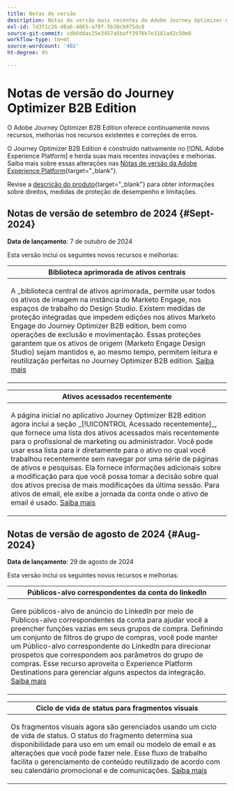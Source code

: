```yaml
---
title: Notas de versão
description: Notas de versão mais recentes do Adobe Journey Optimizer edição B2B
exl-id: 7d3f1c26-d8a6-4065-a70f-5b30cb975dc8
source-git-commit: cdb6ddac25e3457a5baff3976b7e3181ad2c50e0
workflow-type: tm+mt
source-wordcount: '402'
ht-degree: 9%

---
```


# Notas de versão do Journey Optimizer B2B Edition

O Adobe Journey Optimizer B2B Edition oferece continuamente novos recursos, melhorias nos recursos existentes e correções de erros.

O Journey Optimizer B2B Edition é construído nativamente no [!DNL Adobe Experience Platform] e herda suas mais recentes inovações e melhorias. Saiba mais sobre essas alterações nas [Notas de versão da Adobe Experience Platform](https://experienceleague.adobe.com/en/docs/experience-platform/release-notes/latest?lang=pt-BR){target="_blank"}.

Revise a [descrição do produto](https://helpx.adobe.com/legal/product-descriptions/adobe-journey-optimizer-b2b.html){target="_blank"} para obter informações sobre direitos, medidas de proteção de desempenho e limitações.

## Notas de versão de setembro de 2024 {#Sept-2024}

**Data de lançamento**: 7 de outubro de 2024

Esta versão inclui os seguintes novos recursos e melhorias:

<table>
<thead>
<tr>
<th><strong>Biblioteca aprimorada de ativos centrais</strong><br/></th>
</tr>
</thead>
<tbody>
<tr>
<td>
<p>A _biblioteca central de ativos aprimorada_ permite usar todos os ativos de imagem na instância do Marketo Engage, nos espaços de trabalho do Design Studio. Existem medidas de proteção integradas que impedem edições nos ativos Marketo Engage do Journey Optimizer B2B edition, bem como operações de exclusão e movimentação. Essas proteções garantem que os ativos de origem (Marketo Engage Design Studio) sejam mantidos e, ao mesmo tempo, permitem leitura e reutilização perfeitas no Journey Optimizer B2B edition. <a href="../content/marketo-engage-design-studio.md">Saiba mais</a>
</td>
</tr>
</tbody>
</table>

<table>
<thead>
<tr>
<th><strong>Ativos acessados recentemente</strong><br/></th>
</tr>
</thead>
<tbody>
<tr>
<td>
<p>A página inicial no aplicativo Journey Optimizer B2B edition agora inclui a seção _[!UICONTROL Acessado recentemente]_, que fornece uma lista dos ativos acessados mais recentemente para o profissional de marketing ou administrador. Você pode usar essa lista para ir diretamente para o ativo no qual você trabalhou recentemente sem navegar por uma série de páginas de ativos e pesquisas. Ela fornece informações adicionais sobre a modificação para que você possa tomar a decisão sobre qual dos ativos precisa de mais modificações da última sessão. Para ativos de email, ele exibe a jornada da conta onde o ativo de email é usado. <a href="../home-page.md">Saiba mais</a>
</td>
</tr>
</tbody>
</table>

## Notas de versão de agosto de 2024 {#Aug-2024}

**Data de lançamento**: 29 de agosto de 2024

Esta versão inclui os seguintes novos recursos e melhorias:

<table>
<thead>
<tr>
<th><strong>Públicos-alvo correspondentes da conta do linkedIn</strong><br/></th>
</tr>
</thead>
<tbody>
<tr>
<td>
<p>Gere públicos-alvo de anúncio do LinkedIn por meio de Públicos-alvo correspondentes da conta para ajudar você a preencher funções vazias em seus grupos de compra. Definindo um conjunto de filtros de grupo de compras, você pode manter um Público-alvo correspondente do LinkedIn para direcionar prospetos que correspondem aos parâmetros do grupo de compras. Esse recurso aproveita o Experience Platform Destinations para gerenciar alguns aspectos da integração. <a href="../data/linkedin-account-matched-audiences.md">Saiba mais</a>
</td>
</tr>
</tbody>
</table>

<table>
<thead>
<tr>
<th><strong>Ciclo de vida de status para fragmentos visuais</strong><br/></th>
</tr>
</thead>
<tbody>
<tr>
<td>
<p>Os fragmentos visuais agora são gerenciados usando um ciclo de vida de status. O status do fragmento determina sua disponibilidade para uso em um email ou modelo de email e as alterações que você pode fazer nele. Esse fluxo de trabalho facilita o gerenciamento de conteúdo reutilizado de acordo com seu calendário promocional e de comunicações. <a href="../content/fragments.md#fragment-status-and-lifecycle">Saiba mais</a>
</td>
</tr>
</tbody>
</table>
